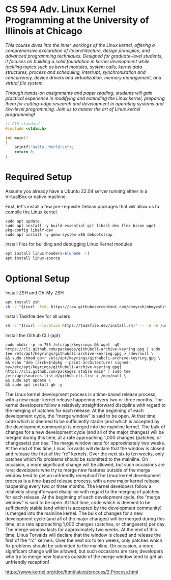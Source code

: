 # CS 594 Adv. Linux Kernel Programming at the University of Illinois at Chicago

_This course dives into the inner workings of the Linux kernel, offering a comprehensive exploration of its architecture, design principles, and advanced programming techniques. Designed for graduate-level students, it focuses on building a solid foundation in kernel development while tackling topics such as kernel modules, system calls, kernel data structures, process and scheduling, interrupt, synchronization and concurrency, device drivers and virtualization, memory management, and virtual file system._

_Through hands-on assignments and paper reading, students will gain practical experience in modifying and extending the Linux kernel, preparing them for cutting-edge research and development in operating systems and low-level programming. Join us to master the art of Linux kernel programming!_

```c
// C18 standard
#include <stdio.h>

int main()
{
    printf("Hello, World!\n");
    return 0;
}
```

# Required Setup

Assume you already have a Ubuntu 22.04 server running either in a VirtualBox or native machine.

First, let's install a few pre-requisite Debian packages that will allow us to compile the Linux kernel.
```
sudo apt update
sudo apt install -y build-essential git libssl-dev flex bison wget pkg-config libelf-dev
sudo apt install -y qemu-system-x86 debootstrap
```

Install files for building and debugging Linux Kernel modules

```sh
apt install linux-headers-$(uname -r)
apt install linux-source
```

# Optional Setup

Install ZSH and Oh-My-ZSH

```sh
apt install zsh
sh -c "$(curl -fsSL https://raw.githubusercontent.com/ohmyzsh/ohmyzsh/master/tools/install.sh)"
```

Install Taskfile.dev for all users
```sh
sh -c "$(curl --location https://taskfile.dev/install.sh)" -- -d -b /usr/local/bin
```

Install the Github CLI (apt)
```
sudo mkdir -p -m 755 /etc/apt/keyrings && wget -qO- https://cli.github.com/packages/githubcli-archive-keyring.gpg | sudo tee /etc/apt/keyrings/githubcli-archive-keyring.gpg > /dev/null \
&& sudo chmod go+r /etc/apt/keyrings/githubcli-archive-keyring.gpg \
&& echo "deb [arch=$(dpkg --print-architecture) signed-by=/etc/apt/keyrings/githubcli-archive-keyring.gpg] https://cli.github.com/packages stable main" | sudo tee /etc/apt/sources.list.d/github-cli.list > /dev/null \
&& sudo apt update \
&& sudo apt install gh -y
```


The Linux kernel development process is a time-based release process, with a new major kernel release happening every two or three months. The kernel developers follow a relatively straightforward discipline with regard to the merging of patches for each release. At the beginning of each development cycle, the “merge window” is said to be open. At that time, code which is deemed to be sufficiently stable (and which is accepted by the development community) is merged into the mainline kernel. The bulk of changes for a new development cycle (and all of the major changes) will be merged during this time, at a rate approaching 1,000 changes (patches, or changesets) per day. The merge window lasts for approximately two weeks. At the end of this time, Linus Torvalds will declare that the window is closed and release the first of the “rc” kernels. Over the next six to ten weeks, only patches which fix problems should be submitted to the mainline. On occasion, a more significant change will be allowed, but such occasions are rare; developers who try to merge new features outside of the merge window tend to get an unfriendly reception1The Linux kernel development process is a time-based release process, with a new major kernel release happening every two or three months. The kernel developers follow a relatively straightforward discipline with regard to the merging of patches for each release. At the beginning of each development cycle, the “merge window” is said to be open. At that time, code which is deemed to be sufficiently stable (and which is accepted by the development community) is merged into the mainline kernel. The bulk of changes for a new development cycle (and all of the major changes) will be merged during this time, at a rate approaching 1,000 changes (patches, or changesets) per day. The merge window lasts for approximately two weeks. At the end of this time, Linus Torvalds will declare that the window is closed and release the first of the “rc” kernels. Over the next six to ten weeks, only patches which fix problems should be submitted to the mainline. On occasion, a more significant change will be allowed, but such occasions are rare; developers who try to merge new features outside of the merge window tend to get an unfriendly reception1



https://www.kernel.org/doc/html/latest/process/2.Process.html
